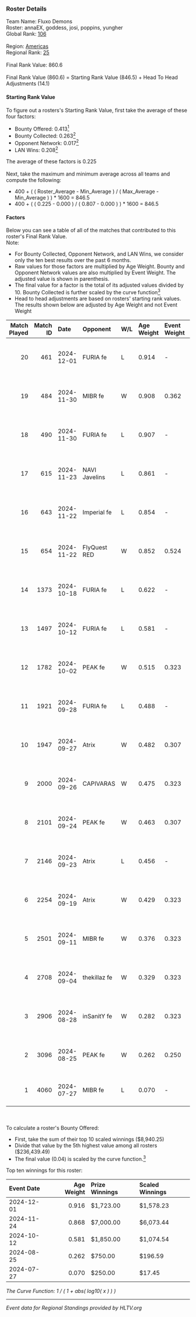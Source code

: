 ### Roster Details<br />
Team Name: Fluxo Demons<br />
Roster: annaEX, goddess, josi, poppins, yungher<br />
Global Rank: [106](../../standings_global_2025_01_13.md)<br />
<br />
Region: [Americas]( ../../standings_americas_2025_01_13.md)<br />
Regional Rank: [25]( ../../standings_americas_2025_01_13.md)<br />
<br />
Final Rank Value:  860.6<br />
<br />
Final Rank Value (860.6) = Starting Rank Value (846.5) + Head To Head Adjustments (14.1)<br />

#### Starting Rank Value<br />
To figure out a rosters's Starting Rank Value, first take the average of these four factors:<br />
- Bounty Offered: 0.413[<sup>1</sup>](#table2)
- Bounty Collected: 0.263[<sup>2</sup>](#table1)
- Opponent Network: 0.017[<sup>2</sup>](#table1)
- LAN Wins: 0.208[<sup>2</sup>](#table1)

The average of these factors is 0.225<br />
<br />
Next, take the maximum and minimum average across all teams and compute the following:<br />
- 400 + ( ( Roster_Average - Min_Average ) / ( Max_Average - Min_Average ) ) * 1600 = 846.5
- 400 + ( ( 0.225 - 0.000 ) / ( 0.807 - 0.000 ) ) * 1600 = 846.5


#### Factors<br />
Below you can see a table of all of the matches that contributed to this roster's Final Rank Value.<br />
Note:<br />

- For Bounty Collected, Opponent Network, and LAN Wins, we consider only the ten best results over the past 6 months.
- Raw values for those factors are multiplied by Age Weight. Bounty and Opponent Network values are also multiplied by Event Weight. The adjusted value is shown in parenthesis.
- The final value for a factor is the total of its adjusted values divided by 10. Bounty Collected is further scaled by the curve function[<sup>3</sup>](#curveFunction)
- Head to head adjustments are based on rosters' starting rank values. The results shown below are adjusted by Age Weight and not Event Weight
<span id="table1"></span><br />


| Match Played | Match ID | Date       | Opponent      | W/L | Age Weight | Event Weight | Bounty Collected | Opponent Network | LAN Wins  | H2H Adj. | Roster                                  |
| -: | -: | :- | :- | :- | :- | :- | :- | :- | :- | -: | :- |
|           20 |      461 | 2024-12-01 | FURIA fe      | L   | 0.914      | -            | -                | -                | -         |    -3.04 | annaEX, goddess, josi, poppins, yungher |
|           19 |      484 | 2024-11-30 | MIBR fe       | W   | 0.908      | 0.362        | 0.012 (0.004)    | 0.115 (0.038)    | 1 (0.908) |     8.67 | annaEX, goddess, josi, poppins, yungher |
|           18 |      490 | 2024-11-30 | FURIA fe      | L   | 0.907      | -            | -                | -                | -         |    -2.78 | annaEX, goddess, josi, poppins, yungher |
|           17 |      615 | 2024-11-23 | NAVI Javelins | L   | 0.861      | -            | -                | -                | -         |    -2.98 | annaEX, goddess, josi, poppins, yungher |
|           16 |      643 | 2024-11-22 | Imperial fe   | L   | 0.854      | -            | -                | -                | -         |    -2.84 | annaEX, goddess, josi, poppins, yungher |
|           15 |      654 | 2024-11-22 | FlyQuest RED  | W   | 0.852      | 0.524        | 0.016 (0.007)    | 0.144 (0.064)    | 1 (0.852) |     8.60 | annaEX, goddess, josi, poppins, yungher |
|           14 |     1373 | 2024-10-18 | FURIA fe      | L   | 0.622      | -            | -                | -                | -         |    -1.96 | annaEX, goddess, josi, poppins, yungher |
|           13 |     1497 | 2024-10-12 | FURIA fe      | L   | 0.581      | -            | -                | -                | -         |    -1.87 | annaEX, goddess, josi, poppins, yungher |
|           12 |     1782 | 2024-10-02 | PEAK fe       | W   | 0.515      | 0.323        | 0.003 (0.001)    | 0.029 (0.005)    | 0 (0.000) |     3.18 | annaEX, goddess, josi, poppins, yungher |
|           11 |     1921 | 2024-09-28 | FURIA fe      | L   | 0.488      | -            | -                | -                | -         |    -1.58 | annaEX, goddess, josi, poppins, yungher |
|           10 |     1947 | 2024-09-27 | Atrix         | W   | 0.482      | 0.307        | 0.004 (0.001)    | 0.102 (0.015)    | 0 (0.000) |     4.19 | annaEX, goddess, josi, poppins, yungher |
|            9 |     2000 | 2024-09-26 | CAPIVARAS     | W   | 0.475      | 0.323        | 0.003 (0.000)    | -                | 0 (0.000) |     2.05 | annaEX, goddess, josi, poppins, yungher |
|            8 |     2101 | 2024-09-24 | PEAK fe       | W   | 0.463      | 0.307        | 0.003 (0.000)    | 0.029 (0.004)    | 0 (0.000) |     3.08 | annaEX, goddess, josi, poppins, yungher |
|            7 |     2146 | 2024-09-23 | Atrix         | L   | 0.456      | -            | -                | -                | -         |   -10.52 | annaEX, goddess, josi, poppins, yungher |
|            6 |     2254 | 2024-09-19 | Atrix         | W   | 0.429      | 0.323        | 0.004 (0.001)    | 0.102 (0.014)    | 0 (0.000) |     3.62 | annaEX, goddess, josi, poppins, yungher |
|            5 |     2501 | 2024-09-11 | MIBR fe       | W   | 0.376      | 0.323        | 0.012 (0.001)    | 0.115 (0.014)    | 0 (0.000) |     3.28 | annaEX, goddess, josi, poppins, yungher |
|            4 |     2708 | 2024-09-04 | thekillaz fe  | W   | 0.329      | 0.323        | 0.003 (0.000)    | 0.065 (0.007)    | 0 (0.000) |     2.53 | annaEX, goddess, josi, poppins, yungher |
|            3 |     2906 | 2024-08-28 | inSanitY fe   | W   | 0.282      | 0.323        | 0.004 (0.000)    | 0.082 (0.007)    | 0 (0.000) |     2.23 | annaEX, goddess, josi, poppins, yungher |
|            2 |     3096 | 2024-08-25 | PEAK fe       | W   | 0.262      | 0.250        | -                | 0.029 (0.002)    | -         |     1.96 | Babs, goddess, josi, poppins, yungher   |
|            1 |     4060 | 2024-07-27 | MIBR fe       | L   | 0.070      | -            | -                | -                | -         |    -1.75 | annaEX, goddess, josi, Le, yungher      |

<br />
<span id="table2"></span><br />
To calculate a roster's Bounty Offered:<br />

- First, take the sum of their top 10 scaled winnings ($8,940.25)
- Divide that value by the 5th highest value among all rosters ($236,439.49)
- The final value (0.04) is scaled by the curve function.[<sup>3</sup>](#curveFunction)

Top ten winnings for this roster:<br />

| Event Date | Age Weight | Prize Winnings | Scaled Winnings |
| :- | -: | :- | :- |
| 2024-12-01 |      0.916 | $1,723.00      | $1,578.23       |
| 2024-11-24 |      0.868 | $7,000.00      | $6,073.44       |
| 2024-10-12 |      0.581 | $1,850.00      | $1,074.54       |
| 2024-08-25 |      0.262 | $750.00        | $196.59         |
| 2024-07-27 |      0.070 | $250.00        | $17.45          |


<span id="curveFunction"></span>_The Curve Function: 1 / ( 1 + abs( log10( x ) ) )_<br />

---
_Event data for Regional Standings provided by HLTV.org_<br />
